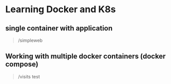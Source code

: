 # Learning Docker and K8s

## single container with application
>/simpleweb
## Working with multiple docker containers (docker compose)
>/visits
test
